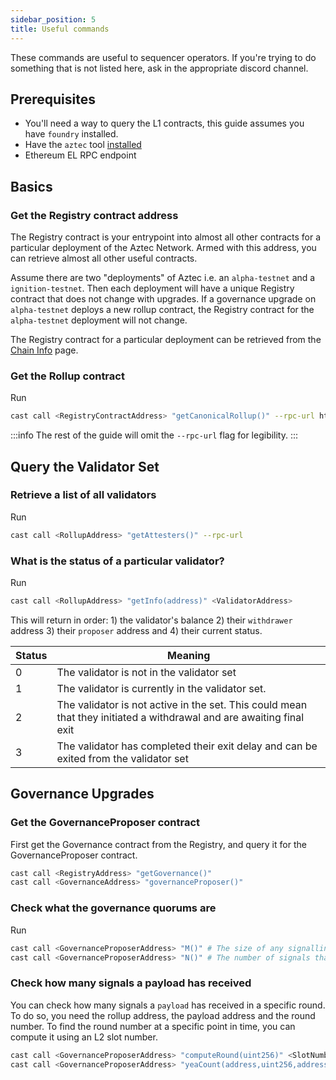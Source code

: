 ```yaml
---
sidebar_position: 5
title: Useful commands
---
```


These commands are useful to sequencer operators. If you're trying to do something that is not listed here, ask in the appropriate discord channel.

## Prerequisites

- You'll need a way to query the L1 contracts, this guide assumes you have `foundry` installed.
- Have the `aztec` tool [installed](../../developers/getting_started.md#install-the-sandbox)
- Ethereum EL RPC endpoint

## Basics

### Get the Registry contract address

The Registry contract is your entrypoint into almost all other contracts for a particular deployment of the Aztec Network. Armed with this address, you can retrieve almost all other useful contracts.

Assume there are two "deployments" of Aztec i.e. an `alpha-testnet` and a `ignition-testnet`. Then each deployment will have a unique Registry contract that does not change with upgrades. If a governance upgrade on `alpha-testnet` deploys a new rollup contract, the Registry contract for the `alpha-testnet` deployment will not change.

The Registry contract for a particular deployment can be retrieved from the [Chain Info](../..link) page.

### Get the Rollup contract

Run

```bash
cast call <RegistryContractAddress> "getCanonicalRollup()" --rpc-url https://example.com
```

:::info
The rest of the guide will omit the `--rpc-url` flag for legibility.
:::

## Query the Validator Set

### Retrieve a list of all validators

Run

```bash
cast call <RollupAddress> "getAttesters()" --rpc-url
```

### What is the status of a particular validator?

Run

```bash
cast call <RollupAddress> "getInfo(address)" <ValidatorAddress>
```

This will return in order: 1) the validator's balance 2) their `withdrawer` address 3) their `proposer` address and 4) their current status.

| Status | Meaning                                                                                                              |
| ------ | -------------------------------------------------------------------------------------------------------------------- |
| 0      | The validator is not in the validator set                                                                            |
| 1      | The validator is currently in the validator set.                                                                     |
| 2      | The validator is not active in the set. This could mean that they initiated a withdrawal and are awaiting final exit |
| 3      | The validator has completed their exit delay and can be exited from the validator set                                |

## Governance Upgrades

### Get the GovernanceProposer contract

First get the Governance contract from the Registry, and query it for the GovernanceProposer contract.

```bash
cast call <RegistryAddress> "getGovernance()"
cast call <GovernanceAddress> "governanceProposer()"
```

### Check what the governance quorums are

Run

```bash
cast call <GovernanceProposerAddress> "M()" # The size of any signalling round in L2 blocks.
cast call <GovernanceProposerAddress> "N()" # The number of signals that must be received in any single signalling round.
```

### Check how many signals a payload has received

You can check how many signals a `payload` has received in a specific round. To do so, you need the rollup address, the payload address and the round number. To find the round number at a specific point in time, you can compute it using an L2 slot number.

```bash
cast call <GovernanceProposerAddress> "computeRound(uint256)" <SlotNumber> # returns a round number (in hex)
cast call <GovernanceProposerAddress> "yeaCount(address,uint256,address)" <RollupAddress> <RoundNumber> <PayloadAddress> # round number should is an integer
```
